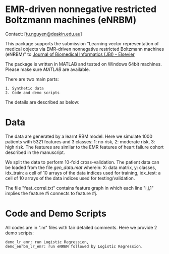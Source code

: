 EMR-driven nonnegative restricted Boltzmann machines (eNRBM)
============================================================
Contact: [tu.nguyen@deakin.edu.au]

This package supports the submission "Learning vector representation of medical objects via
EMR-driven nonnegative restricted Boltzmann machines (eNRBM)" to [Journal of Biomedical Informatics (JBI) - Elsevier](http://www.journals.elsevier.com/journal-of-biomedical-informatics/)

The package is written in MATLAB and tested on Windows 64bit machines. Please make sure *MATLAB* are available.

There are two main parts:

	1. Synthetic data
	2. Code	and demo scripts

The details are described as below:

Data
============================================================
The data are generated by a learnt RBM model. Here we simulate 1000 patients with 5321 features and 3 classes:
	1: no risk,
	2: moderate risk,
	3: high risk.
The features are similar to the EMR features of heart failure cohort described in the manuscript.

We split the data to perform 10-fold cross-validation. The patient data can be loaded from the file *gen_data.mat* wherein:
	X: data matrix,
	y: classes,
	idx_train: a cell of 10 arrays of the data indices used for training,
	idx_test: a cell of 10 arrays of the data indices used for testing/validation.

The file "feat_correl.txt" contains feature graph in which each line "i,j,1" implies the feature #i connects to feature #j.


Code and Demo Scripts
============================================================

All codes are in ".m" files with fair detailed comments. Here we provide 2 demo scripts:

	demo_lr_emr: run Logistic Regression,
	demo_enrbm_lr_emr: run eNRBM followed by Logistic Regression.

